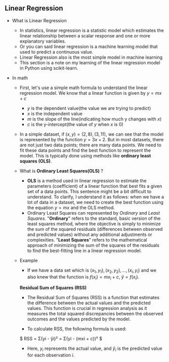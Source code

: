 ## Linear Regression

- What is Linear Regression
    - In statistics, linear regression is a statistic model which estimates the linear relationship between a scalar response and one or more explanatory variables.
    - Or you can said linear regression is a machine learning model that used to predict a continuous value.
    - Linear Regression also is the most simple model in machine learning
    - This section is a note on my learning of the linear regression model in Python using scikit-learn.

- In math
    - First, let's use a simple math formula to understand the linear regression model. We know that a linear function is given by $y=mx+c$
        - $y$ is the dependent value(the value we are trying to predict)
        - $x$ is the independent value
        - $m$ is the slope of the line(indicating how much y changes with $x$)
        - $c$ is the y-intercept(the value of $y$ when $x$ is 0) 
    - In a simple dataset, if $(x,y) = (2,8), (3,11)$, we can see that the model is represented by the function $y=3x+2$. But in most datasets, there are not just two data points; there are many data points. We need to fit these data points and find the best function to represent the model. This is typically done using methods like **ordinary least squares (OLS)**.

    - What is **Ordinary Least Squares(OLS)** ?
        - **OLS** is a method used in linear regression to estimate the parameters (coefficient) of a linear function that best fits a given set of a data points. This sentence might be a bit difficult to understand. To clarify, I understand it as follows: when we have a lot of data in a dataset, we need to create the best function using the equation $y=mx$ and the OLS method.
        - Ordinary Least Squares can represented by *Ordinary* and *Least Squares*. "**Ordinary**" refers to the standard, basic version of the least squares method, where the objective is simply to minimize the sum of the squared residuals (differences between observed and predicted values) without any additional adjustments or complexities. "**Least Squares**" refers to the mathematical approach of minimizing the sum of the squares of the residuals to find the best-fitting line in a linear regression model.

    - Example
        - If we have a data set which is $(x_1, y_1), (x_2, y_2), \dots , (x_i, y_i)$ and we also knew that the function is $f(x_i)=mx_i+c$, $\hat{y} = f(x_i)$.
        
        **Residual Sum of Squares (RSS)**

        - The Residual Sum of Squares (RSS) is a function that estimates the difference between the actual values and the predicted values. This function is crucial in regression analysis as it measures the total squared discrepancies between the observed outcomes and the values predicted by the model.

        - To calculate RSS, the following formula is used:

        $
        RSS = Σ(yi - ŷi)² = Σ(yi - (mxi + c))²
        $

        - Here, $y_i$  represents the actual value, and $\hat{y}_i$ is the predicted value for each observation $i$.

